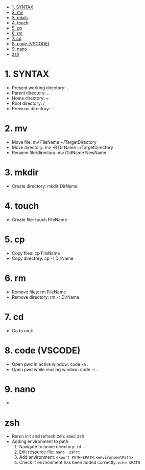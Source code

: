 - [1. SYNTAX](#1-syntax)
- [2. mv](#2-mv)
- [3. mkdir](#3-mkdir)
- [4. touch](#4-touch)
- [5. cp](#5-cp)
- [6. rm](#6-rm)
- [7. cd](#7-cd)
- [8. code (VSCODE)](#8-code-vscode)
- [9. nano](#9-nano)
- [zsh](#zsh)

# 1. SYNTAX
- Present working directory: .
- Parent directory: ..
- Home directory: ~
- Root directory: /
- Previous directory: -

# 2. mv
- Move file: mv FileName ~/TargetDirectory
- Move directory: mv -R DirName ~/TargetDirectory
- Rename file/directory: mv OldName NewName

# 3. mkdir
- Create directory: mkdir DirName

# 4. touch
- Create file: touch FileName

# 5. cp
- Copy files: cp FileName
- Copy directory: cp -r DirName

# 6. rm
- Remove files: rm FileName
- Remove directory: rm -r DirName

# 7. cd
- Go to root: 

# 8. code (VSCODE)
- Open pwd in active window: code -a .
- Open pwd while reusing window: code -r .

# 9. nano
- 

# zsh
- Rerun init and refresh zsh: exec zsh
- Adding environment to path:
  1. Navigate to home directory: `cd ~`
  2. Edit resource file: `nano .zshrc`
  3. Add environment: `export PATH=$PATH:<environmentPath>`
  4. Check if environment has been added correctly: `echo $PATH`